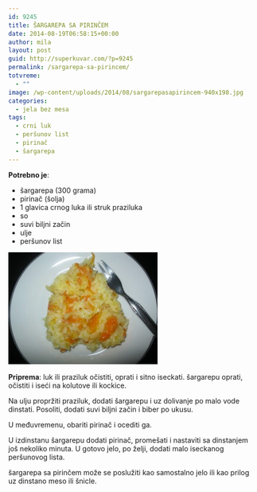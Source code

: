 ```yaml
---
id: 9245
title: ŠARGAREPA SA PIRINČEM
date: 2014-08-19T06:58:15+00:00
author: mila
layout: post
guid: http://superkuvar.com/?p=9245
permalink: /sargarepa-sa-pirincem/
totvreme:
  - ""
image: /wp-content/uploads/2014/08/sargarepasapirincem-940x198.jpg
categories:
  - jela bez mesa
tags:
  - crni luk
  - peršunov list
  - pirinač
  - šargarepa
---
```

**Potrebno je**:

  * šargarepa (300 grama)
  * pirinač (šolja)
  * 1 glavica crnog luka ili struk praziluka
  * so
  * suvi biljni začin
  * ulje
  * peršunov list

[<img class="alignnone size-medium wp-image-9247" src="/wp-content/uploads/2014/08/sargarepasapirincem-300x225.jpg" alt="sargarepasapirincem" width="300" height="225" />](/wp-content/uploads/2014/08/sargarepasapirincem.jpg)

**Priprema**: luk ili praziluk očistiti, oprati i sitno iseckati. šargarepu oprati, očistiti i iseći na kolutove ili kockice.

Na ulju propržiti praziluk, dodati šargarepu i uz dolivanje po malo vode dinstati. Posoliti, dodati suvi biljni začin i biber po ukusu.

U međuvremenu, obariti pirinač i ocediti ga.

U izdinstanu šargarepu dodati pirinač, promešati i nastaviti sa dinstanjem još nekoliko minuta. U gotovo jelo, po želji, dodati malo iseckanog peršunovog lista.

šargarepa sa pirinčem može se poslužiti kao samostalno jelo ili kao prilog uz dinstano meso ili šnicle.